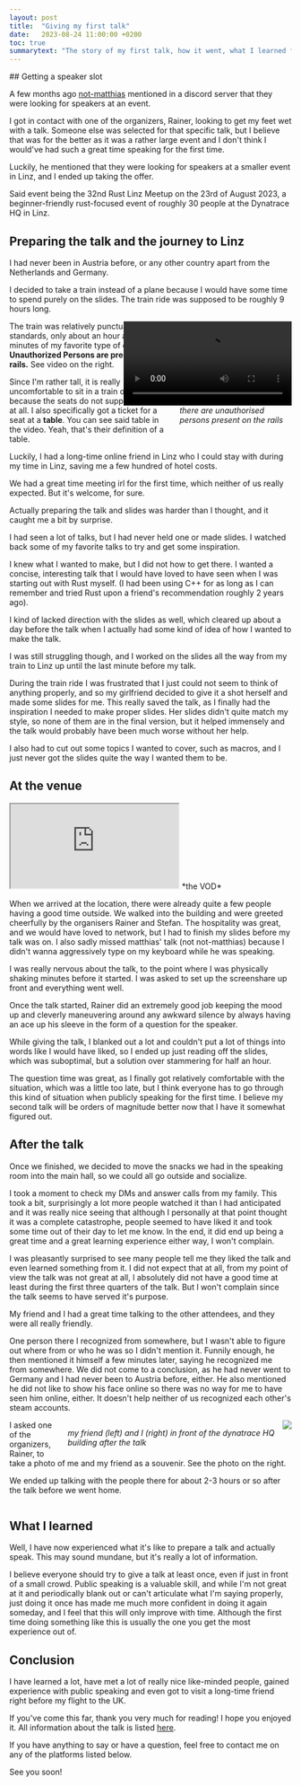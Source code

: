 ```yaml
---
layout: post
title:  "Giving my first talk"
date:   2023-08-24 11:00:00 +0200
toc: true
summarytext: "The story of my first talk, how it went, what I learned from it and what I will do in future."
---
```

<div>
## Getting a speaker slot

A few months ago [not-matthias](https://github.com/not-matthias) mentioned in a discord server that they were looking for speakers at an event.

I got in contact with one of the organizers, Rainer, looking to get my feet wet with a talk. Someone else was selected for that specific talk, but I believe that was for the better as it was a rather large event and I don't think I would've had such a great time speaking for the first time.

Luckily, he mentioned that they were looking for speakers at a smaller event in Linz, and I ended up taking the offer.

Said event being the 32nd Rust Linz Meetup on the 23rd of August 2023, a beginner-friendly rust-focused event of roughly 30 people at the Dynatrace HQ in Linz.

## Preparing the talk and the journey to Linz

I had never been in Austria before, or any other country apart from the Netherlands and Germany.

I decided to take a train instead of a plane because I would have some time to spend purely on the slides. The train ride was supposed to be roughly 9 hours long.

<div style="float: right; max-width:200px; margin-left: 20px">
<video controls="controls" style="float: right;">
	<source src="/images/2023-24-08/gleisbereich.webm" type="video/webm"/>
	<source src="/images/2023-24-08/gleisbereich.mp4" type="video/mp4"/>
</video>

*there are unauthorised persons present on the rails*
</div>

The train was relatively punctual for DB's standards, only about an hour and 30 minutes of my favorite type of delay: **Unauthorized Persons are present on the rails.** See video on the right.

Since I'm rather tall, it is really uncomfortable to sit in a train or plane because the seats do not support my back at all. I also specifically got a ticket for a seat at a **table**. You can see said table in the video. Yeah, that's their definition of a table.

Luckily, I had a long-time online friend in Linz who I could stay with during my time in Linz, saving me a few hundred of hotel costs.

We had a great time meeting irl for the first time, which neither of us really expected. But it's welcome, for sure.

Actually preparing the talk and slides was harder than I thought, and it caught me a bit by surprise.

I had seen a lot of talks, but I had never held one or made slides. I watched back some of my favorite talks to try and get some inspiration.

I knew what I wanted to make, but I did not how to get there. I wanted a concise, interesting talk that I would have loved to have seen when I was starting out with Rust myself. (I had been using C++ for as long as I can remember and tried Rust upon a friend's recommendation roughly 2 years ago).

I kind of lacked direction with the slides as well, which cleared up about a day before the talk when I actually had some kind of idea of how I wanted to make the talk.

I was still struggling though, and I worked on the slides all the way from my train to Linz up until the last minute before my talk.

During the train ride I was frustrated that I just could not seem to think of anything properly, and so my girlfriend decided to give it a shot herself and made some slides for me. This really saved the talk, as I finally had the inspiration I needed to make proper slides. Her slides didn't quite match my style, so none of them are in the final version, but it helped immensely and the talk would probably have been much worse without her help.

I also had to cut out some topics I wanted to cover, such as macros, and I just never got the slides quite the way I wanted them to be.

## At the venue

<div class="max-w-4/12 md:float-right overflow-hidden ml-2 md:ml-4">
<iframe id="ytplayer" type="text/html"
  src="https://www.youtube.com/embed/XNgXX5CM1nw?start=4628"></iframe>
  *the VOD*
</div>

When we arrived at the location, there were already quite a few people having a good time outside. We walked into the building and were greeted cheerfully by the organisers Rainer and Stefan. The hospitality was great, and we would have loved to network, but I had to finish my slides before my talk was on. I also sadly missed matthias' talk (not not-matthias) because I didn't wanna aggressively type on my keyboard while he was speaking.

I was really nervous about the talk, to the point where I was physically shaking minutes before it started. I was asked to set up the screenshare up front and everything went well.

Once the talk started, Rainer did an extremely good job keeping the mood up and cleverly maneuvering around any awkward silence by always having an ace up his sleeve in the form of a question for the speaker.

While giving the talk, I blanked out a lot and couldn't put a lot of things into words like I would have liked, so I ended up just reading off the slides, which was suboptimal, but a solution over stammering for half an hour.

The question time was great, as I finally got relatively comfortable with the situation, which was a little too late, but I think everyone has to go through this kind of situation when publicly speaking for the first time. I believe my second talk will be orders of magnitude better now that I have it somewhat figured out.

## After the talk

Once we finished, we decided to move the snacks we had in the speaking room into the main hall, so we could all go outside and socialize.

I took a moment to check my DMs and answer calls from my family. This took a bit, surprisingly a lot more people watched it than I had anticipated and it was really nice seeing that although I personally at that point thought it was a complete catastrophe, people seemed to have liked it and took some time out of their day to let me know. In the end, it did end up being a great time and a great learning experience either way, I won't complain.

I was pleasantly surprised to see many people tell me they liked the talk and even learned something from it. I did not expect that at all, from my point of view the talk was not great at all, I absolutely did not have a good time at least during the first three quarters of the talk. But I won't complain since the talk seems to have served it's purpose.

My friend and I had a great time talking to the other attendees, and they were all really friendly.

One person there I recognized from somewhere, but I wasn't able to figure out where from or who he was so I didn't mention it. Funnily enough, he then mentioned it himself a few minutes later, saying he recognized me from somewhere. We did not come to a conclusion, as he had never went to Germany and I had never been to Austria before, either. He also mentioned he did not like to show his face online so there was no way for me to have seen him online, either. It doesn't help neither of us recognized each other's steam accounts.

<div style="float: right; max-width:400px; margin-left: 20px">
<img src="/images/2023-24-08/souvenir.jpg" style="float: right;">

*my friend (left) and I (right) in front of the dynatrace HQ building after the talk*
</div>

I asked one of the organizers, Rainer, to take a photo of me and my friend as a souvenir. See the photo on the right.

We ended up talking with the people there for about 2-3 hours or so after the talk before we went home.

<div style="clear: both;"></div>
</div>

## What I learned

Well, I have now experienced what it's like to prepare a talk and actually speak. This may sound mundane, but it's really a lot of information.

I believe everyone should try to give a talk at least once, even if just in front of a small crowd. Public speaking is a valuable skill, and while I'm not great at it and periodically blank out or can't articulate what I'm saying properly, just doing it once has made me much more confident in doing it again someday, and I feel that this will only improve with time. Although the first time doing something like this is usually the one you get the most experience out of.

## Conclusion

I have learned a lot, have met a lot of really nice like-minded people, gained experience with public speaking and even got to visit a long-time friend right before my flight to the UK.

If you've come this far, thank you very much for reading! I hope you enjoyed it. All information about the talk is listed [here](https://github.com/unknowntrojan/talks/blob/master/23-08-2023-RustLinz/README.md).

If you have anything to say or have a question, feel free to contact me on any of the platforms listed below.

See you soon!
